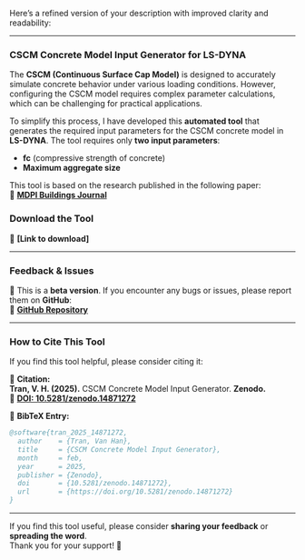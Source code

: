 Here’s a refined version of your description with improved clarity and readability:

---

### **CSCM Concrete Model Input Generator for LS-DYNA**

The **CSCM (Continuous Surface Cap Model)** is designed to accurately simulate concrete behavior under various loading conditions. However, configuring the CSCM model requires complex parameter calculations, which can be challenging for practical applications.

To simplify this process, I have developed this **automated tool** that generates the required input parameters for the CSCM concrete model in **LS-DYNA**. The tool requires only **two input parameters**:  

- **fc** (compressive strength of concrete)  
- **Maximum aggregate size**  

This tool is based on the research published in the following paper:  
🔗 **[MDPI Buildings Journal](https://www.mdpi.com/2075-5309/12/5/636)**

### **Download the Tool**  
🔽 **[Link to download]**  

---

### **Feedback & Issues**  
🚀 This is a **beta version**. If you encounter any bugs or issues, please report them on **GitHub**:  
🔗 **[GitHub Repository](https://github.com/amaelkady/ABAQUS-T...)**

---

### **How to Cite This Tool**  
If you find this tool helpful, please consider citing it:

📖 **Citation:**  
**Tran, V. H. (2025).** CSCM Concrete Model Input Generator. **Zenodo.**  
🔗 **[DOI: 10.5281/zenodo.14871272](https://doi.org/10.5281/zenodo.14871272)**

📌 **BibTeX Entry:**  
```bibtex
@software{tran_2025_14871272,
  author    = {Tran, Van Han},
  title     = {CSCM Concrete Model Input Generator},
  month     = feb,
  year      = 2025,
  publisher = {Zenodo},
  doi       = {10.5281/zenodo.14871272},
  url       = {https://doi.org/10.5281/zenodo.14871272}
}
```

---

If you find this tool useful, please consider **sharing your feedback** or **spreading the word**.  
Thank you for your support! 🚀

